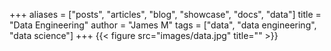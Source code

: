 +++
aliases = ["posts", "articles", "blog", "showcase", "docs", "data"]
title = "Data Engineering"
author = "James M"
tags = ["data", "data engineering", "data science"]
+++
{{< figure src="images/data.jpg" title="" >}}
